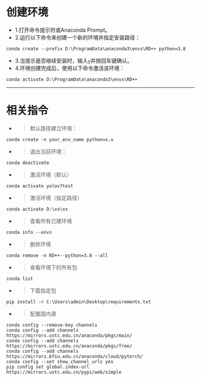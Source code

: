 # 创建环境

* 1.打开命令提示符或Anaconda Prompt。
* 2.运行以下命令来创建一个新的环境并指定安装路径：
```
conda create --prefix D:\ProgramData\anaconda3\envs\RD++ python=3.8
```
* 3.当提示是否继续安装时，输入`y`并按回车键确认。
* 4.环境创建完成后，使用以下命令激活该环境：
```
conda activate D:\ProgramData\anaconda3\envs\RD++
```

------------------

# 相关指令

* > 默认路径建立环境：
```
conda create -n your_env_name python=x.x
```
* > 退出当前环境：
```
conda deactivate
```
* > 激活环境（默认）
```
conda activate yolov7test
```
* > 激活环境（指定路径）
```
conda activate D:\xx\xx
```
* > 查看所有已建环境
```
conda info --envs
```

* > 删除环境
```
conda remove -n RD++--python=3.8 --all
```

* > 查看环境下的所有包
```
conda list
```

* > 下载指定包
```
pip install -r C:\Users\admin\Desktop\requirements.txt
```

* > 配置国内源
```
conda config --remove-key channels
conda config --add channels https://mirrors.ustc.edu.cn/anaconda/pkgs/main/
conda config --add channels https://mirrors.ustc.edu.cn/anaconda/pkgs/free/
conda config --add channels https://mirrors.bfsu.edu.cn/anaconda/cloud/pytorch/
conda config --set show_channel_urls yes
pip config set global.index-url https://mirrors.ustc.edu.cn/pypi/web/simple
```
